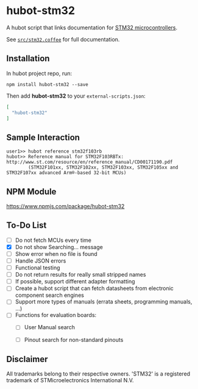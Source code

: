 # hubot-stm32

A hubot script that links documentation for [STM32 microcontrollers](https://www.st.com/en/microcontrollers/stm32-32-bit-arm-cortex-mcus.html).

See [`src/stm32.coffee`](src/stm32.coffee) for full documentation.

## Installation

In hubot project repo, run:

`npm install hubot-stm32 --save`

Then add **hubot-stm32** to your `external-scripts.json`:

```json
[
  "hubot-stm32"
]
```

## Sample Interaction

```
user1>> hubot reference stm32f103rb
hubot>> Reference manual for STM32F103RBTx: http://www.st.com/resource/en/reference_manual/CD00171190.pdf
        (STM32F101xx, STM32F102xx, STM32F103xx, STM32F105xx and STM32F107xx advanced Arm®-based 32-bit MCUs)
```

## NPM Module

https://www.npmjs.com/package/hubot-stm32

## To-Do List
- [ ] Do not fetch MCUs every time
- [x] Do not show Searching... message
- [ ] Show error when no file is found
- [ ] Handle JSON errors
- [ ] Functional testing
- [ ] Do not return results for really small stripped names
- [ ] If possible, support different adapter formatting
- [ ] Create a hubot script that can fetch datasheets from electronic component search engines
- [ ] Support more types of manuals (errata sheets, programming manuals, ...)
- [ ] Functions for evaluation boards:
  - [ ] User Manual search
  - [ ] Pinout search for non-standard pinouts


## Disclaimer

All trademarks belong to their respective owners. 'STM32' is a registered trademark
of STMicroelectronics International N.V.

